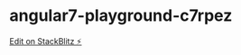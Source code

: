 # angular7-playground-c7rpez

[Edit on StackBlitz ⚡️](https://stackblitz.com/edit/angular7-playground-c7rpez)